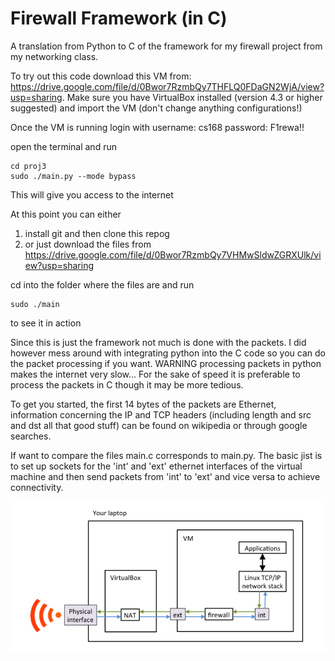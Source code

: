 # Firewall Framework (in C)

A translation from Python to C of the framework for my firewall project from my networking class.

To try out this code download this VM from: https://drive.google.com/file/d/0Bwor7RzmbQy7THFLQ0FDaGN2WjA/view?usp=sharing.
Make sure you have VirtualBox installed (version 4.3 or higher suggested) and import the VM (don't change anything configurations!)

Once the VM is running login with
username: cs168
password: F1rewa!!

open the terminal and run
```
cd proj3
sudo ./main.py --mode bypass
```

This will give you access to the internet

At this point you can either

1. install git and then clone this repog
2. or just download the files from https://drive.google.com/file/d/0Bwor7RzmbQy7VHMwSldwZGRXUlk/view?usp=sharing

cd into the folder where the files are and run
```
sudo ./main
```
to see it in action

Since this is just the framework not much is done with the packets. I did however mess around with integrating python into the C code
so you can do the packet processing if you want. WARNING processing packets in python makes the internet very slow...
For the sake of speed it is preferable to process the packets in C though it may be more tedious.

To get you started, the first 14 bytes of the packets are Ethernet, information concerning the IP and TCP headers (including length and src and dst all that good stuff) can be found on wikipedia or through google searches. 

If want to compare the files main.c corresponds to main.py. The basic jist is to set up sockets for the 'int' and 'ext' ethernet interfaces of the
virtual machine and then send packets from 'int' to 'ext' and vice versa to achieve connectivity.

![Alt text](/firewall-framework.png?raw=true)
